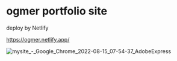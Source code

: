 # ogmer portfolio site

deploy by Netlify

https://ogmer.netlify.app/

![mysite_-_Google_Chrome_2022-08-15_07-54-37_AdobeExpress](https://user-images.githubusercontent.com/52206772/184557935-ab5908ef-44b5-418d-b25c-d7f75e43c77f.gif)

